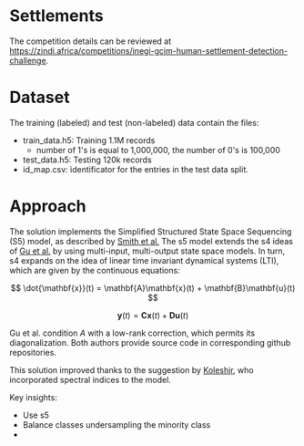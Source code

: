 # Settlements


The competition details can be reviewed at https://zindi.africa/competitions/inegi-gcim-human-settlement-detection-challenge.



# Dataset

The training (labeled) and test (non-labeled) data contain the files:

* train_data.h5: Training 1.1M records
  * number of 1's is equal to 1,000,000, the number of 0's is 100,000 
* test_data.h5: Testing 120k records
* id_map.csv: identificator for the entries in the test data split.


# Approach 
 
 

 
The solution implements the Simplified Structured State Space Sequencing (S5) model, as described by [Smith et al.](https://arxiv.org/abs/2208.04933) The s5 model extends the s4 ideas of [Gu et al.](https://arxiv.org/abs/2111.00396) by using multi-input, multi-output state space models. In turn, s4 expands on the idea of linear time invariant dynamical systems (LTI), which are given by the continuous equations:

$$
\dot{\mathbf{x}}(t) = \mathbf{A}\mathbf{x}(t) + \mathbf{B}\mathbf{u}(t)
$$

$$
\mathbf{y}(t) = \mathbf{C}\mathbf{x}(t) + \mathbf{D}\mathbf{u}(t)
$$

Gu et al. condition $A$ with a low-rank correction, which permits its diagonalization.  Both authors provide source code in corresponding github repositories.

This solution improved thanks to the suggestion by [Koleshjr](https://zindi.africa/competitions/inegi-gcim-human-settlement-detection-challenge/discussions/23313), who incorporated spectral indices to the model.  


Key insights:

* Use s5
* Balance classes undersampling the minority class
* 









